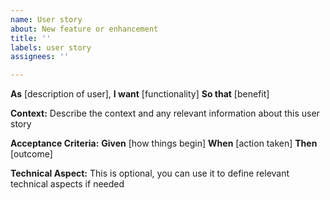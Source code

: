 ```yaml
---
name: User story
about: New feature or enhancement
title: ''
labels: user story
assignees: ''

---
```


**As** [description of user],
**I want** [functionality]
**So that** [benefit]

**Context:**
Describe the context and any relevant information about this user story

**Acceptance Criteria:**
**Given** [how things begin]
**When** [action taken]
**Then** [outcome]

**Technical Aspect:**
This is optional, you can use it to define relevant technical aspects if needed
